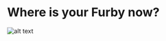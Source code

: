 # Where is your Furby now?


![alt text](https://github.com/cbrew/cbrew.github.io/blob/main/furby.jpg?raw=true)
